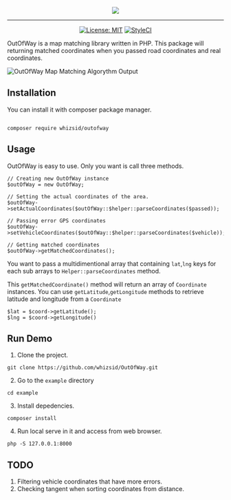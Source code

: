 
<p align="center"><img src="https://i.imgur.com/fr2hWkb.png"></p>

---

<p align="center">
<a href="https://opensource.org/licenses/MIT"><img src="https://img.shields.io/badge/License-MIT-brightgreen.svg" alt="License: MIT"></a>
 <a href="https://github.styleci.io/repos/194457139"><img src="https://github.styleci.io/repos/194457139/shield?branch=master" alt="StyleCI"></a>
</p>

OutOfWay is a map matching library written in PHP. This package will returning matched coordinates when you passed  road coordinates and real coordinates.

![OutOfWay Map Matching Algorythm Output](https://i.imgur.com/wdV3oWu.png)

## Installation

You can install it with composer package manager.

```

composer require whizsid/outofway

```

## Usage

OutOfWay is easy to use. Only you want is call three methods. 

```
// Creating new OutOfWay instance
$outOfWay = new OutOfWay;

// Setting the actual coordinates of the area.
$outOfWay->setActualCoordinates($outOfWay::$helper::parseCoordinates($passed));

// Passing error GPS coordinates
$outOfWay->setVehicleCoordinates($outOfWay::$helper::parseCoordinates($vehicle));

// Getting matched coordinates
$outOfWay->getMatchedCoordinates();

```

You want to pass a multidimentional array that containing `lat`,`lng` keys for each sub arrays to `Helper::parseCoordinates` method.


This `getMatchedCoordinate()` method will return an array of `Coordinate` instances. You can use `getLatitude`,`getLongitude` methods to retrieve latitude and longitude from a `Coordinate`

```
$lat = $coord->getLatitude();
$lng = $coord->getLongitude()
```

## Run Demo

1. Clone the project.

```
git clone https://github.com/whizsid/OutOfWay.git

```

2. Go to the `example` directory

```
cd example

```
3. Install depedencies.

```
composer install
```

4. Run local serve in it and access from web browser.

```
php -S 127.0.0.1:8000
```

## TODO

1. Filtering vehicle coordinates that have more errors.
2. Checking tangent when sorting coordinates from distance.
